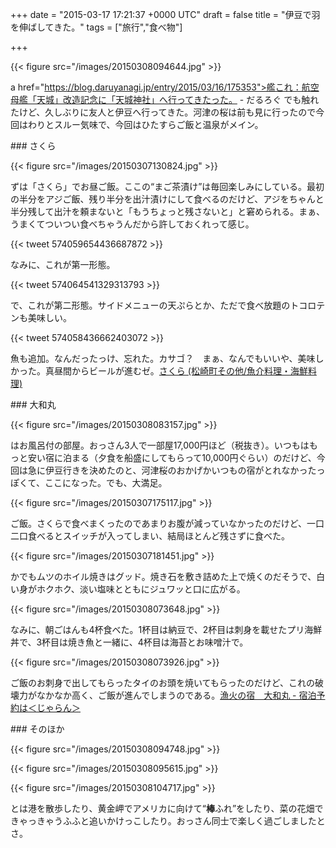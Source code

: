 
+++
date = "2015-03-17 17:21:37 +0000 UTC"
draft = false
title = "伊豆で羽を伸ばしてきた。"
tags = ["旅行","食べ物"]

+++


{{< figure src="/images/20150308094644.jpg"  >}}

a href="https://blog.daruyanagi.jp/entry/2015/03/16/175353">艦これ：航空母艦「天城」改造記念に「天城神社」へ行ってきたった。 - だるろぐ</a> でも触れたけど、久しぶりに友人と伊豆へ行ってきた。河津の桜は前も見に行ったので今回はわりとスルー気味で、今回はひたすらご飯と温泉がメイン。

<div class="section">
    ### さくら
    

{{< figure src="/images/20150307130824.jpg"  >}}

ずは「さくら」でお昼ご飯。ここの“まご茶漬け”は毎回楽しみにしている。最初の半分をアジご飯、残り半分を出汁漬けにして食べるのだけど、アジをちゃんと半分残して出汁を頼まないと「もうちょっと残さないと」と窘められる。まぁ、うまくてついつい食べちゃうんだから許しておくれって感じ。

{{< tweet 574059654436687872 >}}

なみに、これが第一形態。

{{< tweet 574064541329313793 >}}

で、これが第二形態。サイドメニューの天ぷらとか、ただで食べ放題のトコロテンも美味しい。

{{< tweet 574058436662403072 >}}

魚も追加。なんだったっけ、忘れた。カサゴ？　まぁ、なんでもいいや、美味しかった。真昼間からビールが進むゼ。[さくら (松崎町その他/魚介料理・海鮮料理)](http://tabelog.com/shizuoka/A2205/A220505/22001657/)<br/>


</div>
<div class="section">
    ### 大和丸
    

{{< figure src="/images/20150308083157.jpg"  >}}

はお風呂付の部屋。おっさん3人で一部屋17,000円ほど（税抜き）。いつもはもっと安い宿に泊まる（夕食を船盛にしてもらって10,000円ぐらい）のだけど、今回は急に伊豆行きを決めたのと、河津桜のおかげかいつもの宿がとれなかったっぽくて、ここになった。でも、大満足。

{{< figure src="/images/20150307175117.jpg"  >}}

ご飯。さくらで食べまくったのであまりお腹が減っていなかったのだけど、一口二口食べるとスイッチが入ってしまい、結局ほとんど残さずに食べた。

{{< figure src="/images/20150307181451.jpg"  >}}

かでもムツのホイル焼きはグッド。焼き石を敷き詰めた上で焼くのだそうで、白い身がホクホク、淡い塩味とともにジュワッと口に広がる。

{{< figure src="/images/20150308073648.jpg"  >}}

なみに、朝ごはんも4杯食べた。1杯目は納豆で、2杯目は刺身を載せたプリ海鮮丼で、3杯目は焼き魚と一緒に、4杯目は海苔とお味噌汁で。

{{< figure src="/images/20150308073926.jpg"  >}}

ご飯のお刺身で出してもらったタイのお頭を焼いてもらったのだけど、これの破壊力がなかなか高く、ご飯が進んでしまうのである。[漁火の宿　大和丸 - 宿泊予約は＜じゃらん＞](http://www.jalan.net/yad385010/)<br/>


</div>
<div class="section">
    ### そのほか
    

{{< figure src="/images/20150308094748.jpg"  >}}

{{< figure src="/images/20150308095615.jpg"  >}}

{{< figure src="/images/20150308104717.jpg"  >}}

とは港を散歩したり、黄金岬でアメリカに向けて“**棒**ふれ”をしたり、菜の花畑できゃっきゃうふふと追いかけっこしたり。おっさん同士で楽しく過ごしましたとさ。

</div>

